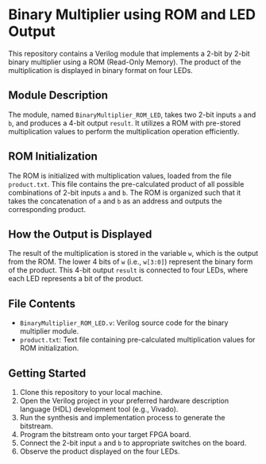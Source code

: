 # Binary Multiplier using ROM and LED Output

This repository contains a Verilog module that implements a 2-bit by 2-bit binary multiplier using a ROM (Read-Only Memory). The product of the multiplication is displayed in binary format on four LEDs.

## Module Description

The module, named `BinaryMultiplier_ROM_LED`, takes two 2-bit inputs `a` and `b`, and produces a 4-bit output `result`. It utilizes a ROM with pre-stored multiplication values to perform the multiplication operation efficiently.

## ROM Initialization

The ROM is initialized with multiplication values, loaded from the file `product.txt`. This file contains the pre-calculated product of all possible combinations of 2-bit inputs `a` and `b`. The ROM is organized such that it takes the concatenation of `a` and `b` as an address and outputs the corresponding product.

## How the Output is Displayed

The result of the multiplication is stored in the variable `w`, which is the output from the ROM. The lower 4 bits of `w` (i.e., `w[3:0]`) represent the binary form of the product. This 4-bit output `result` is connected to four LEDs, where each LED represents a bit of the product.

## File Contents

- `BinaryMultiplier_ROM_LED.v`: Verilog source code for the binary multiplier module.
- `product.txt`: Text file containing pre-calculated multiplication values for ROM initialization.

## Getting Started

1. Clone this repository to your local machine.
2. Open the Verilog project in your preferred hardware description language (HDL) development tool (e.g., Vivado).
3. Run the synthesis and implementation process to generate the bitstream.
4. Program the bitstream onto your target FPGA board.
5. Connect the 2-bit input `a` and `b` to appropriate switches on the board.
6. Observe the product displayed on the four LEDs.
